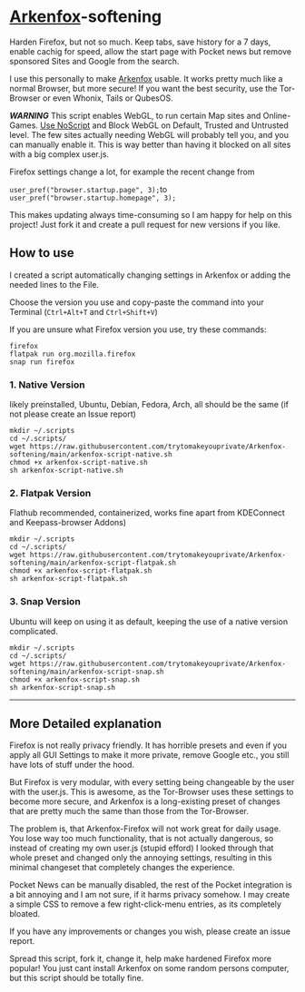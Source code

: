 # [Arkenfox](https://github.com/arkenfox/user.js)-softening
Harden Firefox, but not so much. Keep tabs, save history for a 7 days, enable cachig for speed, allow the start page with Pocket news but remove sponsored Sites and Google from the search.

I use this personally to make [Arkenfox](https://github.com/arkenfox/user.js) usable. It works pretty much like a normal Browser, but more secure! If you want the best security, use the Tor-Browser or even Whonix, Tails or QubesOS.

***WARNING***
This script enables WebGL, to run certain Map sites and Online-Games. [Use NoScript](https://addons.mozilla.org/en-US/firefox/addon/noscript/) and Block WebGL on Default, Trusted and Untrusted level. The few sites actually needing WebGL will probably tell you, and you can manually enable it. This is way better than having it blocked on all sites with a big complex user.js.

Firefox settings change a lot, for example the recent change from

`user_pref("browser.startup.page", 3);`to  `user_pref("browser.startup.homepage", 3);`


This makes updating always time-consuming so I am happy for help on this project! Just fork it and create a pull request for new versions if you like.

## How to use
I created a script automatically changing settings in Arkenfox or adding the needed lines to the File.

Choose the version you use and copy-paste the command into your Terminal (`Ctrl+Alt+T` and `Ctrl+Shift+V`)

If you are unsure what Firefox version you use, try these commands:
```
firefox
flatpak run org.mozilla.firefox
snap run firefox
```

### 1. Native Version
likely preinstalled, Ubuntu, Debian, Fedora, Arch, all should be the same (if not please create an Issue report)
```
mkdir ~/.scripts
cd ~/.scripts/
wget https://raw.githubusercontent.com/trytomakeyouprivate/Arkenfox-softening/main/arkenfox-script-native.sh
chmod +x arkenfox-script-native.sh
sh arkenfox-script-native.sh
```

### 2. Flatpak Version
Flathub recommended, containerized, works fine apart from KDEConnect and Keepass-browser Addons)
```
mkdir ~/.scripts
cd ~/.scripts/
wget https://raw.githubusercontent.com/trytomakeyouprivate/Arkenfox-softening/main/arkenfox-script-flatpak.sh
chmod +x arkenfox-script-flatpak.sh
sh arkenfox-script-flatpak.sh
```

### 3. Snap Version
Ubuntu will keep on using it as default, keeping the use of a native version complicated.
```
mkdir ~/.scripts
cd ~/.scripts/
wget https://raw.githubusercontent.com/trytomakeyouprivate/Arkenfox-softening/main/arkenfox-script-snap.sh
chmod +x arkenfox-script-snap.sh
sh arkenfox-script-snap.sh
```

---

## More Detailed explanation
Firefox is not really privacy friendly. It has horrible presets and even if you apply all GUI Settings to make it more private, remove Google etc., you still have lots of stuff under the hood.

But Firefox is very modular, with every setting being changeable by the user with the user.js. This is awesome, as the Tor-Browser uses these settings to become more secure, and Arkenfox is a long-existing preset of changes that are pretty much the same than those from the Tor-Browser.

The problem is, that Arkenfox-Firefox will not work great for daily usage. You lose way too much functionality, that is not actually dangerous, so instead of creating my own user.js (stupid efford) I looked through that whole preset and changed only the annoying settings, resulting in this minimal changeset that completely changes the experience. 

Pocket News can be manually disabled, the rest of the Pocket integration is a bit annoying and I am not sure, if it harms privacy somehow. I may create a simple CSS to remove a few right-click-menu entries, as its completely bloated.

If you have any improvements or changes you wish, please create an issue report. 

Spread this script, fork it, change it, help make hardened Firefox more popular! You just cant install Arkenfox on some random persons computer, but this script should be totally fine.
